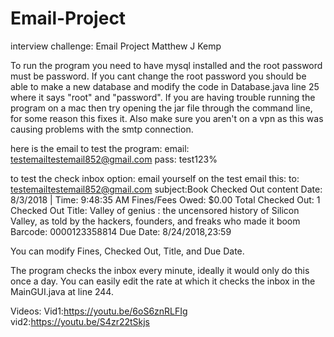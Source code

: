 # Email-Project
interview challenge: Email Project
Matthew J Kemp

To run the program you need to have mysql installed and the root password must be password.
If you cant change the root password you should be able to make a new database and modify the code in Database.java
line 25 where it says "root" and "password".
If you are having trouble running the program on a mac then try opening the jar file through
the command line, for some reason this fixes it.
Also make sure you aren't on a vpn as this was causing problems with the smtp connection.

here is the email to test the program:
email: testemailtestemail852@gmail.com
pass: test123%

to test the check inbox option:
email yourself on the test email this:
to: testemailtestemail852@gmail.com
subject:Book Checked Out
content Date: 8/3/2018 | Time: 9:48:35 AM
Fines/Fees Owed: $0.00
Total Checked Out: 1
Checked Out
Title: Valley of genius : the uncensored history of Silicon Valley, as told by the hackers, founders, and freaks who made it boom Barcode: 0000123358814 Due Date: 8/24/2018,23:59

You can modify Fines, Checked Out, Title, and Due Date.

The program checks the inbox every minute, ideally it would only do this once a day.
You can easily edit the rate at which it checks the inbox in the MainGUI.java at line 244.

Videos:
Vid1:https://youtu.be/6oS6znRLFIg
vid2:https://youtu.be/S4zr22tSkjs
